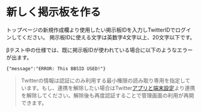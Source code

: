 # 新しく掲示板を作る

トップページの新規作成欄より使用したい掲示板IDを入力しTwitterIDでログインしてください。
掲示板IDに使える文字は英数字4文字以上、20文字以下です。

βテスト中の仕様では、既に掲示板IDが使われている場合に以下のようなエラーが出ます。

```{"message":"ERROR: This BBSID USED!"}```

>Twitterの情報は認証にのみ利用する最小権限の読み取り専用を指定しています。もし、連携を解除したい場合はTwitter[アプリと端末設定](https://twitter.com/settings/sessions)より連携を解除してください。解除後も再度認証することで管理画面の利用が再開できます。

